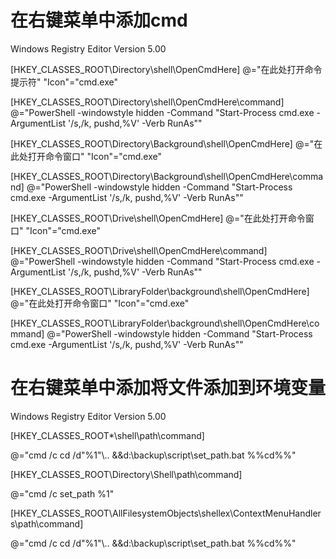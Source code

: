 # 在右键菜单中添加cmd



Windows Registry Editor Version 5.00

[HKEY_CLASSES_ROOT\Directory\shell\OpenCmdHere]
@="在此处打开命令提示符"
"Icon"="cmd.exe"

[HKEY_CLASSES_ROOT\Directory\shell\OpenCmdHere\command]
@="PowerShell -windowstyle hidden -Command \"Start-Process cmd.exe -ArgumentList '/s,/k, pushd,%V' -Verb RunAs\""

[HKEY_CLASSES_ROOT\Directory\Background\shell\OpenCmdHere]
@="在此处打开命令窗口"
"Icon"="cmd.exe"

[HKEY_CLASSES_ROOT\Directory\Background\shell\OpenCmdHere\command]
@="PowerShell -windowstyle hidden -Command \"Start-Process cmd.exe -ArgumentList '/s,/k, pushd,%V' -Verb RunAs\""

[HKEY_CLASSES_ROOT\Drive\shell\OpenCmdHere]
@="在此处打开命令窗口"
"Icon"="cmd.exe"

[HKEY_CLASSES_ROOT\Drive\shell\OpenCmdHere\command]
@="PowerShell -windowstyle hidden -Command \"Start-Process cmd.exe -ArgumentList '/s,/k, pushd,%V' -Verb RunAs\""

[HKEY_CLASSES_ROOT\LibraryFolder\background\shell\OpenCmdHere]
@="在此处打开命令窗口"
"Icon"="cmd.exe"

[HKEY_CLASSES_ROOT\LibraryFolder\background\shell\OpenCmdHere\command]
@="PowerShell -windowstyle hidden -Command \"Start-Process cmd.exe -ArgumentList '/s,/k, pushd,%V' -Verb RunAs\""

# 在右键菜单中添加将文件添加到环境变量

Windows Registry Editor Version 5.00

[HKEY_CLASSES_ROOT\*\shell\path\command]

@="cmd /c cd /d\"%1\"\\.. &&d:\\backup\\script\\set_path.bat %%cd%%"

[HKEY_CLASSES_ROOT\Directory\Shell\path\command]

@="cmd /c set_path %1"

[HKEY_CLASSES_ROOT\AllFilesystemObjects\shellex\ContextMenuHandlers\path\command]

@="cmd /c cd /d\"%1\"\\.. &&d:\\backup\\script\\set_path.bat %%cd%%"